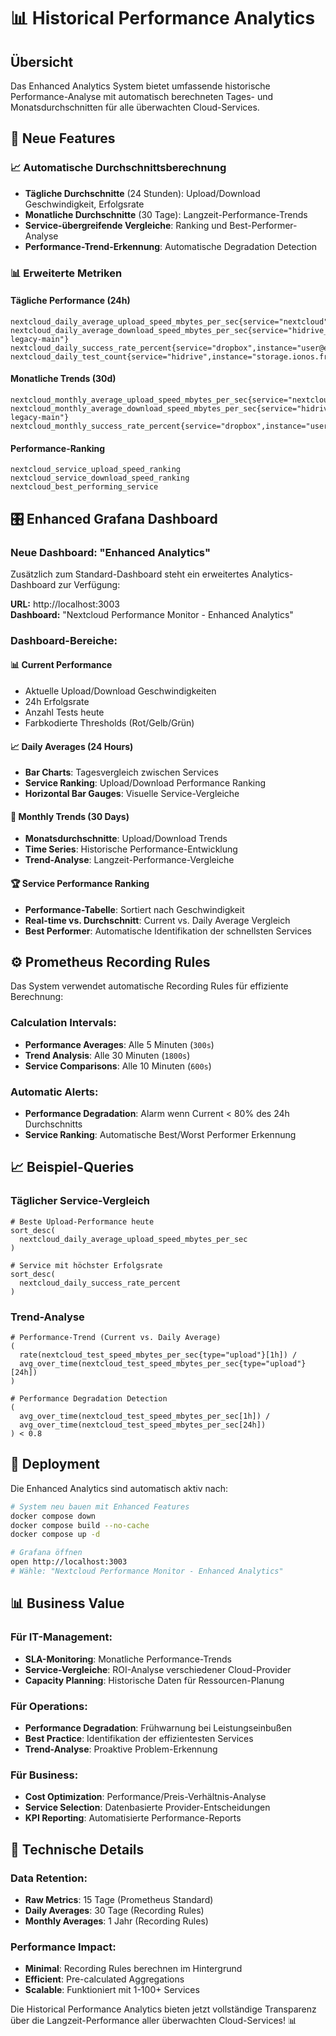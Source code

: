 # 📊 Historical Performance Analytics

## Übersicht

Das Enhanced Analytics System bietet umfassende historische Performance-Analyse mit automatisch berechneten Tages- und Monatsdurchschnitten für alle überwachten Cloud-Services.

## 🎯 Neue Features

### **📈 Automatische Durchschnittsberechnung**
- **Tägliche Durchschnitte** (24 Stunden): Upload/Download Geschwindigkeit, Erfolgsrate
- **Monatliche Durchschnitte** (30 Tage): Langzeit-Performance-Trends
- **Service-übergreifende Vergleiche**: Ranking und Best-Performer-Analyse
- **Performance-Trend-Erkennung**: Automatische Degradation Detection

### **📊 Erweiterte Metriken**

#### Tägliche Performance (24h)
```prometheus
nextcloud_daily_average_upload_speed_mbytes_per_sec{service="nextcloud",instance="cloud.example.com"}
nextcloud_daily_average_download_speed_mbytes_per_sec{service="hidrive_legacy",instance="hidrive-legacy-main"}
nextcloud_daily_success_rate_percent{service="dropbox",instance="user@example.com"}
nextcloud_daily_test_count{service="hidrive",instance="storage.ionos.fr",type="upload"}
```

#### Monatliche Trends (30d)
```prometheus
nextcloud_monthly_average_upload_speed_mbytes_per_sec{service="nextcloud",instance="cloud.example.com"}
nextcloud_monthly_average_download_speed_mbytes_per_sec{service="hidrive_legacy",instance="hidrive-legacy-main"}
nextcloud_monthly_success_rate_percent{service="dropbox",instance="user@example.com"}
```

#### Performance-Ranking
```prometheus
nextcloud_service_upload_speed_ranking
nextcloud_service_download_speed_ranking
nextcloud_best_performing_service
```

## 🎛️ Enhanced Grafana Dashboard

### **Neue Dashboard: "Enhanced Analytics"**
Zusätzlich zum Standard-Dashboard steht ein erweitertes Analytics-Dashboard zur Verfügung:

**URL:** http://localhost:3003  
**Dashboard:** "Nextcloud Performance Monitor - Enhanced Analytics"

### **Dashboard-Bereiche:**

#### 📊 **Current Performance**
- Aktuelle Upload/Download Geschwindigkeiten
- 24h Erfolgsrate
- Anzahl Tests heute
- Farbkodierte Thresholds (Rot/Gelb/Grün)

#### 📈 **Daily Averages (24 Hours)**
- **Bar Charts**: Tagesvergleich zwischen Services
- **Service Ranking**: Upload/Download Performance Ranking
- **Horizontal Bar Gauges**: Visuelle Service-Vergleiche

#### 📅 **Monthly Trends (30 Days)**
- **Monatsdurchschnitte**: Upload/Download Trends
- **Time Series**: Historische Performance-Entwicklung
- **Trend-Analyse**: Langzeit-Performance-Vergleiche

#### 🏆 **Service Performance Ranking**
- **Performance-Tabelle**: Sortiert nach Geschwindigkeit
- **Real-time vs. Durchschnitt**: Current vs. Daily Average Vergleich
- **Best Performer**: Automatische Identifikation der schnellsten Services

## ⚙️ Prometheus Recording Rules

Das System verwendet automatische Recording Rules für effiziente Berechnung:

### **Calculation Intervals:**
- **Performance Averages**: Alle 5 Minuten (`300s`)
- **Trend Analysis**: Alle 30 Minuten (`1800s`)
- **Service Comparisons**: Alle 10 Minuten (`600s`)

### **Automatic Alerts:**
- **Performance Degradation**: Alarm wenn Current < 80% des 24h Durchschnitts
- **Service Ranking**: Automatische Best/Worst Performer Erkennung

## 📈 Beispiel-Queries

### Täglicher Service-Vergleich
```promql
# Beste Upload-Performance heute
sort_desc(
  nextcloud_daily_average_upload_speed_mbytes_per_sec
)

# Service mit höchster Erfolgsrate  
sort_desc(
  nextcloud_daily_success_rate_percent
)
```

### Trend-Analyse
```promql
# Performance-Trend (Current vs. Daily Average)
(
  rate(nextcloud_test_speed_mbytes_per_sec{type="upload"}[1h]) /
  avg_over_time(nextcloud_test_speed_mbytes_per_sec{type="upload"}[24h])
)

# Performance Degradation Detection
(
  avg_over_time(nextcloud_test_speed_mbytes_per_sec[1h]) /
  avg_over_time(nextcloud_test_speed_mbytes_per_sec[24h])
) < 0.8
```

## 🚀 Deployment

Die Enhanced Analytics sind automatisch aktiv nach:

```bash
# System neu bauen mit Enhanced Features
docker compose down
docker compose build --no-cache
docker compose up -d

# Grafana öffnen
open http://localhost:3003
# Wähle: "Nextcloud Performance Monitor - Enhanced Analytics"
```

## 📊 Business Value

### **Für IT-Management:**
- **SLA-Monitoring**: Monatliche Performance-Trends
- **Service-Vergleiche**: ROI-Analyse verschiedener Cloud-Provider
- **Capacity Planning**: Historische Daten für Ressourcen-Planung

### **Für Operations:**
- **Performance Degradation**: Frühwarnung bei Leistungseinbußen
- **Best Practice**: Identifikation der effizientesten Services
- **Trend-Analyse**: Proaktive Problem-Erkennung

### **Für Business:**
- **Cost Optimization**: Performance/Preis-Verhältnis-Analyse
- **Service Selection**: Datenbasierte Provider-Entscheidungen
- **KPI Reporting**: Automatisierte Performance-Reports

## 🔧 Technische Details

### **Data Retention:**
- **Raw Metrics**: 15 Tage (Prometheus Standard)
- **Daily Averages**: 30 Tage (Recording Rules)
- **Monthly Averages**: 1 Jahr (Recording Rules)

### **Performance Impact:**
- **Minimal**: Recording Rules berechnen im Hintergrund
- **Efficient**: Pre-calculated Aggregations
- **Scalable**: Funktioniert mit 1-100+ Services

Die Historical Performance Analytics bieten jetzt vollständige Transparenz über die Langzeit-Performance aller überwachten Cloud-Services! 📊
